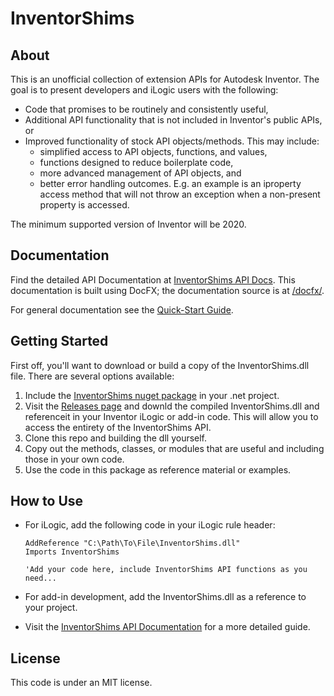 # InventorShims

## About

This is an unofficial collection of extension APIs for Autodesk Inventor.  The goal is to present developers and iLogic users with the following:

* Code that promises to be routinely and consistently useful,
* Additional API functionality that is not included in Inventor's public APIs, or
* Improved functionality of stock API objects/methods.  This may include:
  * simplified access to API objects, functions, and values,
  * functions designed to reduce boilerplate code,
  * more advanced management of API objects, and
  * better error handling outcomes.  E.g. an example is an iproperty access method that will not throw an exception when a non-present property is accessed.

The minimum supported version of Inventor will be 2020.

## Documentation

Find the detailed API Documentation at [InventorShims API Docs](https://inventorcode.github.io/InventorShims/api/InventorShims.html).  This documentation is built using DocFX; the documentation source is at [/docfx/](https://github.com/InventorCode/InventorShims/tree/master/docfx).

For general documentation see the [Quick-Start Guide](https://inventorcode.github.io/InventorShims/articles/quick-start.html).

## Getting Started

First off, you'll want to download or build a copy of the InventorShims.dll file. There are several options available:

1. Include the [InventorShims nuget package](https://www.nuget.org/packages/InventorShims/) in your .net project.
2. Visit the [Releases page](https://github.com/InventorCode/InventorShims/releases) and downld the compiled InventorShims.dll and referenceit in your Inventor iLogic or add-in code.  This will allow you to access the entirety of the InventorShims API.
3. Clone this repo and building the dll yourself.
4. Copy out the methods, classes, or modules that are useful and including those in your own code.
5. Use the code in this package as reference material or examples.

## How to Use

* For iLogic, add the following code in your iLogic rule header:

    ```VB
    AddReference "C:\Path\To\File\InventorShims.dll"
    Imports InventorShims
    
    'Add your code here, include InventorShims API functions as you need...
    ```
* For add-in development, add the InventorShims.dll as a reference to your project.
* Visit the [InventorShims API Documentation](https://inventorcode.github.io/InventorShims/) for a more detailed guide.

## License

This code is under an MIT license.
